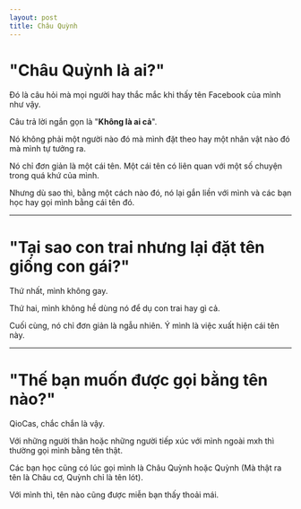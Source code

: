 ```yaml
---
layout: post
title: Châu Quỳnh
---
```


# "Châu Quỳnh là ai?"

Đó là câu hỏi mà mọi người hay thắc mắc khi thấy tên Facebook của mình như vậy.

Câu trả lời ngắn gọn là "**Không là ai cả**".

Nó không phải một người nào đó mà mình đặt theo hay một nhân vật nào đó mà mình tự tưởng ra.

Nó chỉ đơn giản là một cái tên. Một cái tên có liên quan với một số chuyện trong quá khứ của mình.

Nhưng dù sao thì, bằng một cách nào đó, nó lại gắn liền với mình và các bạn học hay gọi mình bằng cái tên đó.

---

# "Tại sao con trai nhưng lại đặt tên giống con gái?"

Thứ nhất, mình không gay.

Thứ hai, mình không hề dùng nó để dụ con trai hay gì cả. 

Cuối cùng, nó chỉ đơn giản là ngẫu nhiên. Ý mình là việc xuất hiện cái tên này.

---

# "Thế bạn muốn được gọi bằng tên nào?"


QioCas, chắc chắn là vậy. 

Với những người thân hoặc những người tiếp xúc với mình ngoài mxh thì thường gọi mình bằng tên thật.

Các bạn học cũng có lúc gọi mình là Châu Quỳnh hoặc Quỳnh (Mà thật ra tên là Châu cơ, Quỳnh chỉ là tên lót).

Với mình thì, tên nào cũng được miễn bạn thấy thoải mái.
